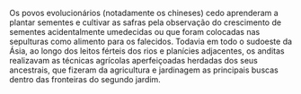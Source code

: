 ﻿Os povos evolucionários (notadamente os chineses) cedo aprenderam a plantar sementes e cultivar as safras pela observação do crescimento de sementes acidentalmente umedecidas ou que foram colocadas nas sepulturas como alimento para os falecidos. Todavia em todo o sudoeste da Ásia, ao longo dos leitos férteis dos rios e planícies adjacentes, os anditas realizavam as técnicas agrícolas aperfeiçoadas herdadas dos seus ancestrais, que fizeram da agricultura e jardinagem as  principais buscas dentro das fronteiras do segundo jardim.